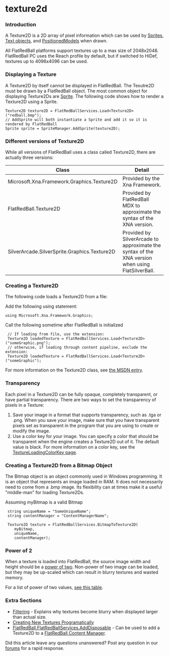 # texture2d

### Introduction

A Texture2D is a 2D array of pixel information which can be used by [Sprites](../frb/docs/index.php), [Text objects](../frb/docs/index.php), and [PositionedModels](../frb/docs/index.php) when drawn.

All FlatRedBall platforms support textures up to a max size of 2048x2048. FlatRedBall PC uses the Reach profile by default, but if switched to HiDef, textures up to 4096x4096 can be used.

### Displaying a Texture

A Texture2D by itself cannot be displayed in FlatRedBall. The Texutre2D must be drawn by a FlatRedBall object. The most common object for displaying Texture2Ds are [Sprite](../frb/docs/index.php). The following code shows how to render a Texture2D using a Sprite.

```
Texture2D texture2D = FlatRedBallServices.Load<Texture2D>("redball.bmp");
// AddSprite will both instantiate a Sprite and add it so it is rendered by FlatRedBall
Sprite sprite = SpriteManager.AddSprite(texture2D);
```

### Different versions of Texture2D

While all versions of FlatRedBall uses a class called Texture2D, there are actually three versions:

| Class                                        | Detail                                                                                           |
| -------------------------------------------- | ------------------------------------------------------------------------------------------------ |
| Microsoft.Xna.Framework.Graphics.Texture2D   | Provided by the Xna Framework.                                                                   |
| FlatRedBall.Texture2D                        | Provided by FlatRedBall MDX to approximate the syntax of the XNA version.                        |
| SilverArcade.SilverSprite.Graphics.Texture2D | Provided by SilverArcade to approximate the syntax of the XNA version when using FlatSilverBall. |

### Creating a Texture2D

The following code loads a Texture2D from a file:

Add the following using statement:

```
using Microsoft.Xna.Framework.Graphics;
```

Call the following sometime after FlatRedBall is initialized

```
 // If loading from file, use the extension:
 Texture2D loadedTexture = FlatRedBallServices.Load<Texture2D>("someGraphic.png");
 // otherwise, if loading through content pipeline, exclude the extension:
 Texture2D loadedTexture = FlatRedBallServices.Load<Texture2D>("someGraphic");
```

For more information on the Texture2D class, see [the MSDN entry](http://msdn2.microsoft.com/en-us/library/microsoft.xna.framework.graphics.texture2d.aspx).

### Transparency

Each pixel in a Texture2D can be fully opaque, completely transparent, or have partial transparency. There are two ways to set the transparency of pixels in a Texture:

1. Save your image in a format that supports transparency, such as .tga or .png. When you save your image, make sure that you have transparent pixels set as transparent in the program that you are using to create or modify the image.
2. Use a color key for your image. You can specify a color that should be transparent when the engine creates a Texture2D out of it. The default value is black. For more information on a color key, see the [TextureLoadingColorKey page](../frb/docs/index.php).

### Creating a Texture2D from a Bitmap Object

The Bitmap object is an object commonly used in Windows programming. It is an object that represents an image loaded in RAM. It does not necessarily need to come from a .bmp image. Its flexibility can at times make it a useful "middle-man" for loading Texture2Ds.

Assuming myBitmap is a valid Bitmap

```
 string uniqueName = "SomeUniqueName";
 string contentManager = "ContentManagerName";

 Texture2D texture = FlatRedBallServices.BitmapToTexture2D(
    myBitmap,
    uniqueName,
    contentManager);
```

### Power of 2

When a texture is loaded into FlatRedBall, the source image width and height should be a [power of two](../frb/docs/index.php). Non-power of two image can be loaded, but they may be up-scaled which can result in blurry textures and wasted memory.

For a list of power of two values, [see this table](../frb/docs/index.php).

### Extra Sections

* [Filtering](../frb/docs/index.php) - Explains why textures become blurry when displayed larger than actual size.
* [Creating New Textures Programatically](../frb/docs/index.php)
* [FlatRedBall.FlatRedBallServices.AddDisposable](../frb/docs/index.php) - Can be used to add a Texture2D to a [FlatRedBall Content Manager](../frb/docs/index.php).

Did this article leave any questions unanswered? Post any question in our [forums](../frb/forum.md) for a rapid response.
